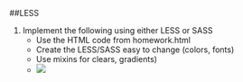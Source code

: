 ##LESS
1. Implement the following using either LESS or SASS
	* Use the HTML code from homework.html
	* Create the LESS/SASS easy to change (colors, fonts)
	* Use mixins for clears, gradients)
	* ![](http://s22.postimg.org/sf23x2zmp/Untitled.png)

